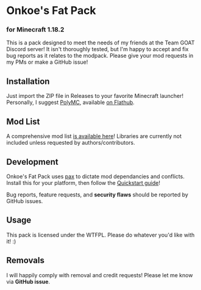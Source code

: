 # Onkoe's Fat Pack
### for Minecraft 1.18.2
This is a pack designed to meet the needs of my friends at the Team GOAT Discord server! It isn't thoroughly tested, but I'm happy to accept and fix bug reports as it relates to the modpack. Please give your mod requests in my PMs or make a GitHub issue!

## Installation
Just import the ZIP file in Releases to your favorite Minecraft launcher! Personally, I suggest [PolyMC](https://polymc.org/download/), available [on Flathub](https://flathub.org/apps/details/org.polymc.PolyMC). 

## Mod List
A comprehensive mod list [is available here](https://ecloud.global/s/Xb2nqDDTcLtGtEw)! Libraries are currently not included unless requested by authors/contributors.

## Development
Onkoe's Fat Pack uses [pax](https://github.com/froehlichA/pax) to dictate mod dependancies and conflicts. Install this for your platform, then follow the [Quickstart guide](https://github.com/froehlichA/pax/wiki/Quickstart)! 

Bug reports, feature requests, and **security flaws** should be reported by GitHub issues. 

## Usage
This pack is licensed under the WTFPL. Please do whatever you'd like with it! :)

## Removals
I will happily comply with removal and credit requests! Please let me know via **GitHub issue**. 


